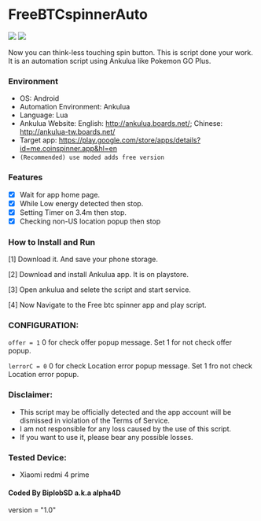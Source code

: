 # FreeBTCspinnerAuto
<img src="https://img.shields.io/badge/license-MIT-green.svg"> <img src="https://img.shields.io/badge/release-v1.1-red.svg"> 

Now you can think-less touching spin button. This is script done your work.
It is an automation script using Ankulua like Pokemon GO Plus.

### Environment
- OS: Android
- Automation Environment: Ankulua
- Language: Lua
- Ankulua Website:
English: http://ankulua.boards.net/; 
Chinese: http://ankulua-tw.boards.net/
- Target app: <a href="https://play.google.com/store/apps/details?id=me.coinspinner.app&hl=en" target="_blank"><span style="color: blue">https://play.google.com/store/apps/details?id=me.coinspinner.app&hl=en</span></a>
- `(Recommended) use moded adds free version`


### Features
- [x] Wait for app home page.
- [x] While Low energy detected then stop.
- [x] Setting Timer on 3.4m then stop.
- [x] Checking non-US location popup then stop

### How to Install and Run
[1] Download it. And save your phone storage.

[2] Download and install Ankulua app. It is on playstore.

[3] Open ankulua and selete the script and start service.

[4] Now Navigate to the Free btc spinner app and play script.

### CONFIGURATION:
`offer = 1` 0 for check offer popup message. Set 1 for not check offer popup.

`lerrorC = 0` 0 for check Location error popup message. Set 1 fro not check Location error popup.

### Disclaimer:
- This script may be officially detected and the app account will be dismissed in violation of the Terms of Service.
- I am not responsible for any loss caused by the use of this script.
- If you want to use it, please bear any possible losses.

### Tested Device: 
- Xiaomi redmi 4 prime

#### Coded By BiplobSD a.k.a alpha4D
version = "1.0"
